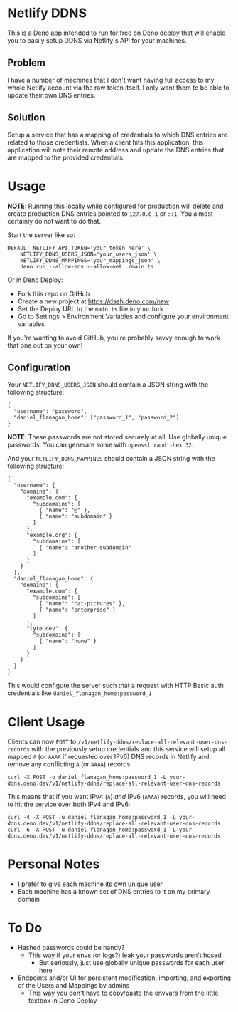 # Netlify DDNS

This is a Deno app intended to run for free on Deno deploy that will enable you
to easily setup DDNS via Netlify's API for your machines.

## Problem

I have a number of machines that I don't want having full access to my whole
Netlify account via the raw token itself. I only want them to be able to update
their own DNS entries.

## Solution

Setup a service that has a mapping of credentials to which DNS entries are
related to those credentials. When a client hits this application, this
application will note their remote address and update the DNS entries that are
mapped to the provided credentials.

# Usage

**NOTE**: Running this locally while configured for production will delete and
create production DNS entries pointed to `127.0.0.1` or `::1`. You almost
certainly do not want to do that.

Start the server like so:

    DEFAULT_NETLIFY_API_TOKEN='your_token_here' \
        NETLIFY_DDNS_USERS_JSON='your_users_json' \
        NETLIFY_DDNS_MAPPINGS='your_mappings_json' \
        deno run --allow-env --allow-net ./main.ts

Or in Deno Deploy:

- Fork this repo on GitHub
- Create a new project at https://dash.deno.com/new
- Set the Deploy URL to the `main.ts` file in your fork
- Go to Settings > Environment Variables and configure your environment variables

If you're wanting to avoid GitHub, you're probably savvy enough to work that
one out on your own!

## Configuration

Your `NETLIFY_DDNS_USERS_JSON` should contain a JSON string with the following structure:

    {
      "username": "password",
      "daniel_flanagan_home": ["password_1", "password_2"]
    }

**NOTE**: These passwords are not stored securely at all. Use globally unique passwords. You can generate some with `openssl rand -hex 32`.

And your `NETLIFY_DDNS_MAPPINGS` should contain a JSON string with the following structure:

    {
      "username": {
        "domains": {
          "example.com": {
            "subdomains": [
              { "name": "@" },
              { "name": "subdomain" }
            ]
          },
          "example.org": {
            "subdomains": [
              { "name": "another-subdomain"
            ]
          }
        }
      },
      "daniel_flanagan_home": {
        "domains": {
          "example.com": {
            "subdomains": [
              { "name": "cat-pictures" },
              { "name": "enterprise" }
            ]
          },
          "lyte.dev": {
            "subdomains": [
              { "name": "home" }
            ]
          }
        }
      }
    }

This would configure the server such that a request with HTTP Basic auth credentials like `daniel_flanagan_home:password_1`

# Client Usage

Clients can now `POST` to
`/v1/netlify-ddns/replace-all-relevant-user-dns-records` with the previously
setup credentials and this service will setup all mapped `A` (or `AAAA` if
requested over IPv6) DNS records in Netlify and remove any conflicting `A` (or
`AAAA`) records.

    curl -X POST -u daniel_flanagan_home:password_1 -L your-ddns.deno.dev/v1/netlify-ddns/replace-all-relevant-user-dns-records

This means that if you want IPv4 (`A`) _and_ IPv6 (`AAAA`) records, you will need to hit the
service over both IPv4 and IPv6:

    curl -4 -X POST -u daniel_flanagan_home:password_1 -L your-ddns.deno.dev/v1/netlify-ddns/replace-all-relevant-user-dns-records
    curl -6 -X POST -u daniel_flanagan_home:password_1 -L your-ddns.deno.dev/v1/netlify-ddns/replace-all-relevant-user-dns-records

# Personal Notes

- I prefer to give each machine its own unique user
- Each machine has a known set of DNS entries to it on my primary domain

# To Do

- Hashed passwords could be handy?
  - This way if your envs (or logs?) leak your passwords aren't hosed
    - But seriously, just use globally unique passwords for each user here
- Endpoints and/or UI for persistent modification, importing, and exporting of the Users and Mappings by admins
  - This way you don't have to copy/paste the envvars from the little textbox in Deno Deploy
